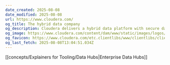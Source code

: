 ```yaml
---
date_created: 2025-08-08
date_modified: 2025-08-08
url: https://www.cloudera.com/
og_title: The hybrid data company
og_description: Cloudera delivers a hybrid data platform with secure data management and portable cloud-native data analytics.
og_image: https://www.cloudera.com/content/dam/www/static/images/logos/cloudera-card.jpg
og_favicon: https://www.cloudera.com/etc.clientlibs/www/clientlibs/clientlib-siteroot/resources/css/assets/icons/favicon/android-chrome-192x192.png
og_last_fetch: 2025-08-08T13:04:51.034Z
---
```

[[concepts/Explainers for Tooling/Data Hubs|Enterprise Data Hubs]]

